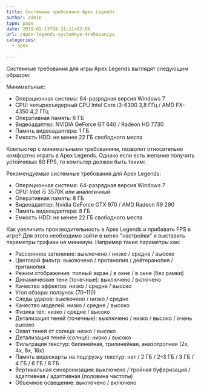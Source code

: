 ```yaml
---
title: Системные требования Apex Legends
author: admin
type: page
date: 2019-02-13T04:31:11+03:00
url: /apex-legends-systemnye-trebovaniya
categories:
  - apex
             
---
```


Системные требования для игры Apex Legends выглядят следующим образом:

Минимальные:

<ul>
<li>Операционная система: 64-разрядная версия Windows 7</li>
<li>CPU: четырехъядерный CPU Intel Core i3-6300 3,8 ГГц / AMD FX-4350 4,2 ГГц</li>
<li>Оперативная память:  6 ГБ</li>
<li>Видеоадаптер: NVIDIA GeForce GT 640 / Radeon HD 7730</li>
<li>Память видеоадаптера: 1 ГБ</li>
<li>Емкость HDD: не менее 22 ГБ свободного места</li>
</ul>

Компьютер с минимальными требованиям, позволит относительно комфортно играть в Apex Legends. Однако если есть желание получить устойчивые 60 FPS, то компьтер должен быть таким:

Рекомендуемые системные требования для Apex Legends:

<ul>
<li>Операционная система: 64-разрядная версия Windows 7</li>
<li>CPU: Intel i5 3570K или аналогичный</li>
<li>Оперативная память: 8 ГБ</li>
<li>Видеоадаптер: Nvidia GeForce GTX 970 / AMD Radeon R9 290</li>
<li>Память видеоадаптера: 8 ГБ</li>
<li>Емкость HDD: не менее 22 ГБ свободного места</li>
</ul>

Как увеличить производительность в Apex Legends и прибавать FPS в игре? Для этого необходимо зайти в меню "настройки" и выставить параметры графики на минимум. Например такие параметры как:
<ul>
<li>Рассеянное затенение: выключено / низко / средне / высоко</li>
<li>Цветовой фильтр: выключено / протанопия / дейтеранопия / тританопия</li>
<li>Режим отображения: полный экран / в окне / в окне (без рамки)</li>
<li>Динамические тени (точечные): выключено / включено</li>
<li>Качество эффектов: низко / средне / высоко</li>
<li>Угол обзора: ползунок (70–110)</li>
<li>Следы ударов: выключено / низко / средне</li>
<li>Качество моделей: низко / средне / высоко</li>
<li>Физика тел: низко / средне / высоко</li>
<li>Детализация теней (точечные): выключено / низко / высоко / очень высоко</li>
<li>Охват теней от солнца: низко / высоко</li>
<li>Детализация теней (солнце): низко / высоко</li>
<li>Фильтрация текстур: билинейная, трилинейная, анизотропная (2x, 4x, 8x, 16x)</li>
<li>Память видеокарты на подгрузку текстур: нет / 2 ГБ / 2–3 ГБ / 3 ГБ / 4 ГБ / 6 ГБ / 8 ГБ</li>
<li>Вертикальная синхронизация: выключено / тройная буферизация / адаптивная / адаптивная (половина частоты)</li>
<li>Объемное освещение: выключено / включено</li>
</ul>